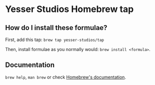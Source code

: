 # Yesser Studios Homebrew tap

## How do I install these formulae?

First, add this tap:
```brew tap yesser-studios/tap```

Then, install formulae as you normally would:
```brew install <formula>```.

## Documentation

`brew help`, `man brew` or check [Homebrew's documentation](https://docs.brew.sh).
